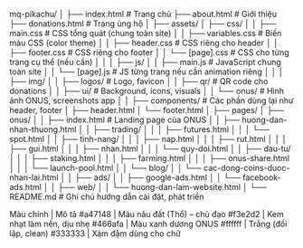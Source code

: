 mq-pikachu/
│
├── index.html                     # Trang chủ
├── about.html                    # Giới thiệu
├── donations.html                # Trang ủng hộ
│
├── assets/
│   ├── css/
│   │   ├── main.css              # CSS tổng quát (chung toàn site)
│   │   ├── variables.css         # Biến màu CSS (color theme)
│   │   ├── header.css            # CSS riêng cho header
│   │   ├── footer.css            # CSS riêng cho footer
│   │   └── [page].css            # CSS cho từng trang cụ thể (nếu cần)
│   │
│   ├── js/
│   │   ├── main.js               # JavaScript chung toàn site
│   │   └── [page].js             # JS từng trang nếu cần animation riêng
│   │
│   ├── img/
│   │   ├── logos/                # Logo, favicon
│   │   ├── qr/                   # QR code cho donations
│   │   ├── ui/                   # Background, icons, visuals
│   │   └── onus/                 # Hình ảnh ONUS, screenshots app
│
│
├── components/                   # Các phần dùng lại như header, footer
│   ├── header.html
│   └── footer.html
│
├── pages/
│   ├── onus/
│   │   ├── index.html            # Landing page của ONUS
│   │   ├── huong-dan-nhan-thuong.html
│   │   ├── trading/
│   │   │   ├── futures.html
│   │   │   └── spot.html
│   │   ├── tinh-nang/
│   │   │   ├── nap.html
│   │   │   ├── rut.html
│   │   │   ├── gui.html
│   │   │   ├── nhan.html
│   │   │   └── quy-doi.html
│   │   ├── dau-tu/
│   │   │   ├── staking.html
│   │   │   ├── farming.html
│   │   │   ├── onus-share.html
│   │   │   └── launch-pool.html
│   │   └── blog/
│   │       └── cac-dong-coins-duoc-nhan-lai.html
│
│   ├── ads/
│   │   ├── google-ads.html
│   │   └── facebook-ads.html
│
│   ├── web/
│   │   └── huong-dan-lam-website.html
│
└── README.md                     # Ghi chú hướng dẫn cài đặt, phát triển


Màu chính | Mô tả
#a47148 | Màu nâu đất (Thổ) – chủ đạo
#f3e2d2 | Kem nhạt làm nền, dịu nhẹ
#466afa | Màu xanh dương ONUS
#ffffff | Trắng (đối lập, clean)
#333333 | Xám đậm dùng cho chữ